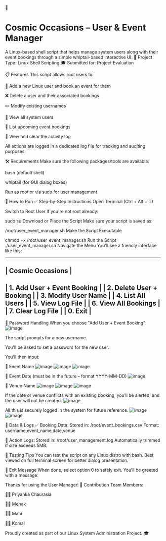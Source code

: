 🌌 <h1>Cosmic Occasions – User & Event Manager</h1>
A Linux-based shell script that helps manage system users along with their event bookings through a simple whiptail-based interactive UI.
📁 Project Type: Linux Shell Scripting
🎓 Submitted for: Project Evaluation

📋 Features
This script allows root users to:

👤 Add a new Linux user and book an event for them

❌ Delete a user and their associated bookings

✏️ Modify existing usernames

📄 View all system users

📅 List upcoming event bookings

📜 View and clear the activity log

All actions are logged in a dedicated log file for tracking and auditing purposes.

🛠️ Requirements
Make sure the following packages/tools are available:

bash (default shell)

whiptail (for GUI dialog boxes)

Run as root or via sudo for user management

🚀 How to Run
✅ Step-by-Step Instructions
Open Terminal (Ctrl + Alt + T)

Switch to Root User
If you're not root already:

sudo su
Download or Place the Script
Make sure your script is saved as:

/root/user_event_manager.sh
Make the Script Executable

chmod +x /root/user_event_manager.sh
Run the Script
./user_event_manager.sh
Navigate the Menu
You'll see a friendly interface like this:

-------------------------------
|      Cosmic Occasions       |
-------------------------------
| 1. Add User + Event Booking |
| 2. Delete User + Booking    |
| 3. Modify User Name         |
| 4. List All Users           |
| 5. View Log File            |
| 6. View All Bookings        |
| 7. Clear Log File           |
| 0. Exit                     |
-------------------------------
🔐 Password Handling
When you choose "Add User + Event Booking":
![image](https://github.com/user-attachments/assets/45eea4f1-82cd-43af-ac70-323146152e01)

The script prompts for a new username.

You'll be asked to set a password for the new user.

You'll then input:

🎉 Event Name
![image](https://github.com/user-attachments/assets/0ec436ff-5bad-48b7-8cb9-24f7256170d6)
![image](https://github.com/user-attachments/assets/cd4529d3-9f61-4df9-968a-d9899527af0e)
![image](https://github.com/user-attachments/assets/7b4cf3f5-52a8-41ae-99ce-f093fe7d1ab8)

📆 Event Date (must be in the future – format YYYY-MM-DD)
![image](https://github.com/user-attachments/assets/c01abb2b-26af-4b09-9d0e-7dc923ade081)

📍 Venue Name
![image](https://github.com/user-attachments/assets/b9e2f1de-2e15-4a92-8cef-05f0f5353179)
![image](https://github.com/user-attachments/assets/64308ca6-463f-42f7-8d28-2305bbb35a1e)
![image](https://github.com/user-attachments/assets/45aa2858-7c2a-4989-bcb0-369c7af4e90d)

If the date or venue conflicts with an existing booking, you’ll be alerted, and the user will not be created.
![image](https://github.com/user-attachments/assets/219c0fda-0289-48de-92aa-8a85df195c54)

All this is securely logged in the system for future reference.
![image](https://github.com/user-attachments/assets/e4d02f8d-075b-462c-bb9d-5a732d3fb3b4)
![image](https://github.com/user-attachments/assets/b07e39fd-44ab-4e93-ac90-cf61da67eb16)

📁 Data & Logs
✅ Booking Data:
Stored in: /root/event_bookings.csv
Format: username,event_name,date,venue

📝 Action Logs:
Stored in: /root/user_management.log
Automatically trimmed if size exceeds 5MB.

🧪 Testing Tips
You can test the script on any Linux distro with bash.
Best viewed on full terminal screen for better dialog presentation.



🏁 Exit Message
When done, select option 0 to safely exit.
You'll be greeted with a message:

Thanks for using the User Manager!
🤝 Contribution
Team Members:

👩‍💻 Priyanka Chaurasia

👩‍💻 Mehak

👩‍💻 Mahi

👩‍💻 Komal

Proudly created as part of our Linux System Administration Project. 🎓

